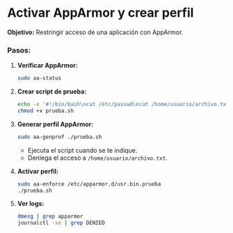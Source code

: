 # Activar AppArmor y crear perfil

**Objetivo:** Restringir acceso de una aplicación con AppArmor.

### Pasos:
1. **Verificar AppArmor:**
   ```bash
   sudo aa-status
   ```

2. **Crear script de prueba:**
   ```bash
   echo -e '#!/bin/bash\ncat /etc/passwd\ncat /home/usuario/archivo.txt' > prueba.sh
   chmod +x prueba.sh
   ```

3. **Generar perfil AppArmor:**
   ```bash
   sudo aa-genprof ./prueba.sh
   ```
   - Ejecuta el script cuando se te indique.
   - Deniega el acceso a `/home/usuario/archivo.txt`.

4. **Activar perfil:**
   ```bash
   sudo aa-enforce /etc/apparmor.d/usr.bin.prueba
   ./prueba.sh
   ```

5. **Ver logs:**
   ```bash
   dmesg | grep apparmor
   journalctl -xe | grep DENIED
   ```
